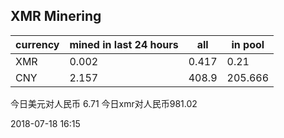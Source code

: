 ## XMR Minering

|currency|mined in last 24 hours|all|in pool|
|---|---|---|---|
|XMR|0.002|0.417|0.21|
|CNY|2.157|408.9|205.666|

今日美元对人民币 6.71	今日xmr对人民币981.02


2018-07-18 16:15